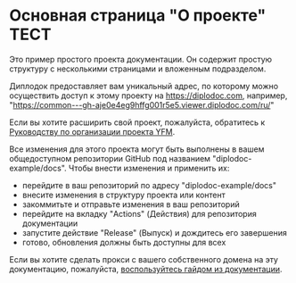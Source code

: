 # Основная страница "О проекте" ТЕСТ

Это пример простого проекта документации.
Он содержит простую структуру с несколькими страницами и вложенным подразделом.

Диплодок предоставляет вам уникальный адрес, по которому можно осуществить доступ к этому проекту на https://diplodoc.com, например, "https://common---gh-aje0e4eg9hffg001r5e5.viewer.diplodoc.com/ru/"

Если вы хотите расширить свой проект, пожалуйста, обратитесь к [Руководству по организации проекта YFM](https://diplodoc.com/docs/ru/project/).

Все изменения для этого проекта могут быть выполнены в вашем общедоступном репозитории GitHub под названием "diplodoc-example/docs".
Чтобы внести изменения и применить их:

- перейдите в ваш репозиторий по адресу "diplodoc-example/docs"
- внесите изменения в структуру проекта или контент
- закоммитьте и отправьте изменения в ваш репозиторий
- перейдите на вкладку "Actions" (Действия) для репозитория документации
- запустите действие "Release" (Выпуск) и дождитесь его завершения
- готово, обновления должны быть доступны для всех

Если вы хотите сделать прокси с вашего собственного домена на эту документацию, пожалуйста, [воспользуйтесь гайдом из документации](https://diplodoc.com/docs/ru/personal-domain-ya-cloud).
